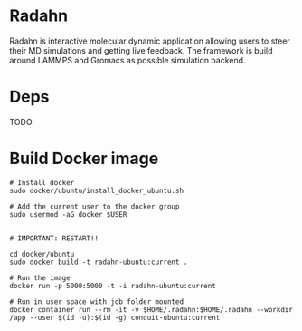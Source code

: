 # Radahn

Radahn is interactive molecular dynamic application allowing users to steer their MD simulations and getting live feedback. The framework is build around LAMMPS and Gromacs as possible simulation backend. 

# Deps

TODO

# Build Docker image

```
# Install docker
sudo docker/ubuntu/install_docker_ubuntu.sh

# Add the current user to the docker group
sudo usermod -aG docker $USER


# IMPORTANT: RESTART!!

cd docker/ubuntu
sudo docker build -t radahn-ubuntu:current .

# Run the image
docker run -p 5000:5000 -t -i radahn-ubuntu:current

# Run in user space with job folder mounted
docker container run --rm -it -v $HOME/.radahn:$HOME/.radahn --workdir /app --user $(id -u):$(id -g) conduit-ubuntu:current
```